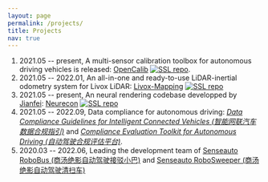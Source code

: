 ```yaml
---
layout: page
permalink: /projects/
title: Projects
nav: true
---
```



1. 2021.05 -- present, A multi-sensor calibration toolbox for autonomous driving vehicles is released: [OpenCalib](https://github.com/PJLab-ADG/SensorsCalibration) [![SSL repo](https://img.shields.io/github/stars/PJLab-ADG/SensorsCalibration?style=social)](https://github.com/PJLab-ADG/SensorsCalibration). 
2. 2021.05 -- 2022.01, An all-in-one and ready-to-use LiDAR-inertial odometry system for Livox LiDAR: [Livox-Mapping](https://github.com/PJLab-ADG/Livox-Mapping) [![SSL repo](https://img.shields.io/github/stars/PJLab-ADG/Livox-Mapping?style=social)](https://github.com/PJLab-ADG/Livox-Mapping)
3. 2021.05 -- present, An neural rendering codebase developped by [Jianfei](https://ventusff.github.io/): [Neurecon](https://github.com/ventusff/neurecon) [![SSL repo](https://img.shields.io/github/stars/ventusff/neurecon?style=social)](https://github.com/ventusff/neurecon)
4. 2021.05 -- 2022.09, Data compliance for autonomous driving: *[Data Compliance Guidelines for Intelligent Connected Vehicles (智能网联汽车数据合规指引)](http://www.openeglab.org.cn/assets/%E6%99%BA%E8%83%BD%E7%BD%91%E8%81%94%E6%B1%BD%E8%BD%A6%E6%95%B0%E6%8D%AE%E5%90%88%E8%A7%84%E6%8C%87%E5%BC%95.pdf)* and *[Compliance Evaluation Toolkit for Autonomous Driving (自动驾驶合规评估平台)](http://www.openeglab.org.cn/#/solution/drive)*. 
5. 2020.03 -- 2022.06, Leading the development team of [Senseauto RoboBus (商汤绝影自动驾驶接驳小巴)](https://www.sensetime.com/cn/product-detail?categoryId=32871) and [Senseauto RoboSweeper (商汤绝影自动驾驶清扫车)](https://www.sensetime.com/cn/product-detail?categoryId=51133653)
